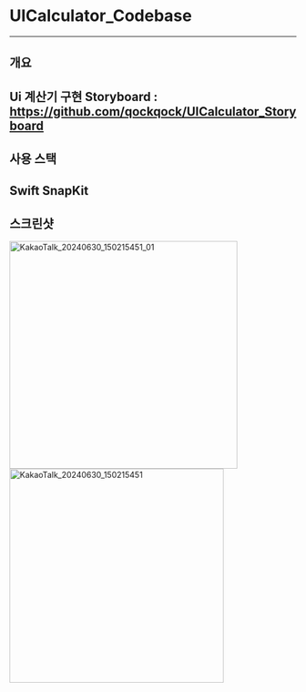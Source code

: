 # UICalculator_Codebase
------------
## 개요
Ui 계산기 구현
Storyboard : https://github.com/qockqock/UICalculator_Storyboard
------------
## 사용 스택
Swift
SnapKit
------------
## 스크린샷
<img width="400" alt="KakaoTalk_20240630_150215451_01" src="https://github.com/qockqock/UICalculator_Codebase/assets/101637371/0dca7294-a131-43fa-b98a-e9fe42976056">
<img width="376" alt="KakaoTalk_20240630_150215451" src="https://github.com/qockqock/UICalculator_Codebase/assets/101637371/c8480290-9a8d-4564-9e25-29a5a01714b2">
